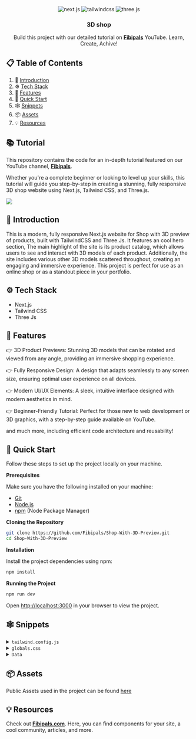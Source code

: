 <div align="center">
  <div>
    <img src="https://img.shields.io/badge/-Next_JS-black?style=for-the-badge&logoColor=white&logo=next&color=black" alt="next.js" />
    <img src="https://img.shields.io/badge/-Tailwind_CSS-black?style=for-the-badge&logoColor=white&logo=tailwindcss&color=06B6D4" alt="tailwindcss" />
    <img src="https://img.shields.io/badge/-Three_JS-black?style=for-the-badge&logoColor=white&logo=threedotjs&color=000000" alt="three.js" />
  </div>

  <h3 align="center">3D shop</h3>

   <div align="center">
     Build this project with our detailed tutorial on <a href="https://www.youtube.com/@fibipals" target="_blank"><b>Fibipals</b></a> YouTube. Learn, Create, Achive!
    </div>
</div>

## 📋 <a name="table">Table of Contents</a>

1. 🤖 [Introduction](#introduction)
2. ⚙️ [Tech Stack](#tech-stack)
3. 🔋 [Features](#features)
4. 🚀 [Quick Start](#quick-start)
5. 🕸️ [Snippets](#snippets)
6. 📦 [Assets](#assets)
7. 💡 [Resources](#resources)

## 📚 Tutorial

This repository contains the code for an in-depth tutorial featured on our YouTube channel, <a href="https://www.youtube.com/@fibipals" target="_blank"><b>Fibipals</b></a>.

Whether you're a complete beginner or looking to level up your skills, this tutorial will guide you step-by-step in creating a stunning, fully responsive 3D shop website using Next.js, Tailwind CSS, and Three.js.

<a href="https://www.youtube.com/@fibipals" target="_blank"><img src="https://github.com/sujatagunale/EasyRead/assets/151519281/1736fca5-a031-4854-8c09-bc110e3bc16d" /></a>

## <a name="introduction">🤖 Introduction</a>

This is a modern, fully responsive Next.js website for Shop with 3D preview of products, built with TailwindCSS and Three.Js. It features an cool hero section, The main highlight of the site is its product catalog, which allows users to see and interact with 3D models of each product. Additionally, the site includes various other 3D models scattered throughout, creating an engaging and immersive experience. This project is perfect for use as an online shop or as a standout piece in your portfolio.


## <a name="tech-stack">⚙️ Tech Stack</a>

- Next.js
- Tailwind CSS
- Three Js

## <a name="features">🔋 Features</a>

👉 3D Product Previews: Stunning 3D models that can be rotated and viewed from any angle, providing an immersive shopping experience.

👉 Fully Responsive Design: A design that adapts seamlessly to any screen size, ensuring optimal user experience on all devices.

👉 Modern UI/UX Elements: A sleek, intuitive interface designed with modern aesthetics in mind.

👉 Beginner-Friendly Tutorial: Perfect for those new to web development or 3D graphics, with a step-by-step guide available on YouTube.

and much more, including efficient code architecture and reusability!

## <a name="quick-start">🚀 Quick Start</a>

Follow these steps to set up the project locally on your machine.

**Prerequisites**

Make sure you have the following installed on your machine:

- [Git](https://git-scm.com/)
- [Node.js](https://nodejs.org/en)
- [npm](https://www.npmjs.com/) (Node Package Manager)

**Cloning the Repository**

```bash
git clone https://github.com/Fibipals/Shop-With-3D-Preview.git
cd Shop-With-3D-Preview
```

**Installation**

Install the project dependencies using npm:

```bash
npm install
```

**Running the Project**

```bash
npm run dev
```

Open [http://localhost:3000](http://localhost:3000) in your browser to view the project.

## <a name="snippets">🕸️ Snippets</a>

<details>
<summary><code>tailwind.config.js</code></summary>

```javascript
/** @type {import('tailwindcss').Config} */
module.exports = {
  content: [
    "./app/**/*.{js,ts,jsx,tsx,mdx}",
    "./pages/**/*.{js,ts,jsx,tsx,mdx}",
    "./components/**/*.{js,ts,jsx,tsx,mdx}",],
  theme: {
    extend: {},
  },
  plugins: [function({ addUtilities }) {
    const newUtilities = {
      '.bg-gradient': {
        '@apply bg-gradient-to-br from-rose-400 to-fuchsia-700': {},
      },
    };
    addUtilities(newUtilities, ['responsive', 'hover']);
  },],
}
```

</details>

<details>
<summary><code>globals.css</code></summary>

```javascript
@tailwind base;
@tailwind components;
@tailwind utilities;


::-webkit-scrollbar {
  display: none;
}


@layer utilities {
  .text-balance {
    text-wrap: balance;
  }
}
```

</details>

<details>
<summary><code>Data</code></summary>

```txt
/*** hero section ***/

Discover a keyboard designed for both style and functionality, providing unmatched comfort and efficiency for your everyday tasks.



/*** Catalog section ***/

const products = [
  {
    imgSrc: "/assets/keyboard1.png",
    title: "Magic Keyboard",
    price: 79.99,
    modelSrc: "/assets/keyboard.glb", 
  },
  {
    imgSrc: "/assets/keyboard2.png",
    title: "Dragon Keyboard",
    price: 89.99,
    modelSrc: "/assets/keyboard2.glb",
  },
  {
    imgSrc: "/assets/keyboard3.png",
    title: "Gold Keyboard",
    price: 99.99,
    modelSrc: "/assets/keyboard3.glb",
  }
];



/*** Features section ***/

const features = [
  {
    icon: FaKeyboard,
    title: "Compact Design",
    description: "Experience a sleek, compact design that frees up space for intense gaming sessions, allowing for more mouse movement and a cleaner setup."
  },
  {
    icon: FaBolt,
    title: "RGB Backlighting",
    description: "Customize your keyboard with vibrant RGB backlighting, featuring dynamic lighting effects and millions of colors to match your gaming rig."
  },
  {
    icon: FaHandRock,
    title: "Mechanical Switches",
    description: "Enjoy precise, tactile feedback with durable mechanical switches, ensuring fast response times and reliable performance during gameplay."
  },
  {
    icon: FaGamepad,
    title: "Gaming Mode",
    description: "Activate gaming mode to disable the Windows key and avoid accidental interruptions, keeping you focused on the game."
  }
];



/*** Reviews section ***/

const reviews = [
  {
    name: "Bob S.",
    imgSrc: "/assets/reviews/rev1.jpg",
    text: "I found the application to be intuitive and easy to navigate, making my overall experience very positive.",
    stars: 4.2
  },
  {
    name: "Alice J.",
    imgSrc: "/assets/reviews/rev2.jpg",
    text: "My experience with the service was exceptional. I appreciated the user-friendly interface and efficient customer support.",
    stars: 4.9
  },
  {
    name: "Fiona L.",
    imgSrc: "/assets/reviews/rev3.jpg",
    text: "I found the application to be highly reliable and praised its efficiency in managing my daily tasks effortlessly.",
    stars: 4.1
  },
  {
    name: "Ethan G.",
    imgSrc: "/assets/reviews/rev4.jpg",
    text: "I enjoyed the clean design and ease of use. The application exceeded my expectations and was a great help.",
    stars: 4.7
  },
  {
    name: "George M.",
    imgSrc: "/assets/reviews/rev5.jpg",
    text: "I appreciated the innovative features and the constant updates that keep the application ahead of its competitors.",
    stars: 4.9
  },
  {
    name: "Diana W.",
    imgSrc: "/assets/reviews/rev6.jpg",
    text: "I appreciated the detailed tutorials and helpful support provided, which made learning the platform enjoyable.",
    stars: 4.3
  },
  {
    name: "Charlie B.",
    imgSrc: "/assets/reviews/rev7.jpg",
    text: "I was impressed with the application's functionality and the seamless integration with other tools I use.",
    stars: 4.8
  },
  {
    name: "Hannah K.",
    imgSrc: "/assets/reviews/rev8.jpg",
    text: "I was delighted with the customer service and the comprehensive resources available to help me get started quickly.",
    stars: 4.4
  }
];

```

</details>


## <a name="assets">📦 Assets</a>

Public Assets used in the project can be found [here](https://drive.google.com/file/d/1NxH1HInL6KzprzrYy-aP-odQlmFRQlYP/view?usp=sharing)

## <a name="resources">💡 Resources</a>

Check out <a href="https://www.fibipals.com" target="_blank"><b>Fibipals.com</b></a>. Here, you can find components for your site, a cool community, articles, and more.
